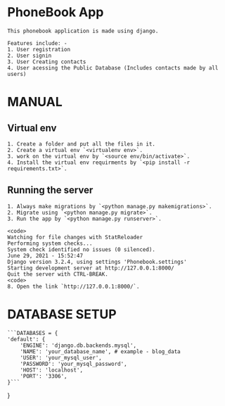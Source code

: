 # PhoneBook App

    This phonebook application is made using django.

    Features include: -
    1. User registration
    2. User signin
    3. User Creating contacts
    4. User acessing the Public Database (Includes contacts made by all users)

# MANUAL

## Virtual env
    1. Create a folder and put all the files in it.
    2. Create a virtual env `<virtualenv env>`.
    3. work on the virtual env by `<source env/bin/activate>`.
    4. Install the virtual env requirments by `<pip install -r requirements.txt>`.
    

## Running the server

    1. Always make migrations by `<python manage.py makemigrations>`.
    2. Migrate using `<python manage.py migrate>`.
    3. Run the app by `<python manage.py runserver>`.

    <code>
    Watching for file changes with StatReloader
    Performing system checks...
    System check identified no issues (0 silenced).
    June 29, 2021 - 15:52:47
    Django version 3.2.4, using settings 'Phonebook.settings'
    Starting development server at http://127.0.0.1:8000/
    Quit the server with CTRL-BREAK.
    <code>
    8. Open the link `http://127.0.0.1:8000/`.

# DATABASE SETUP

    ```DATABASES = {
    'default': {
        'ENGINE': 'django.db.backends.mysql',
        'NAME': 'your_database_name', # example - blog_data
        'USER': 'your_mysql_user',
        'PASSWORD': 'your_mysql_password',
        'HOST': 'localhost',
        'PORT': '3306',
    }```
    
}
